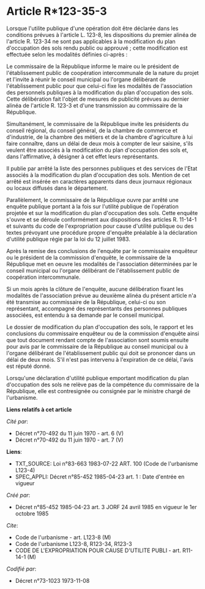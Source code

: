 # Article R*123-35-3

Lorsque l'utilite publique d'une opération doit être déclarée dans les conditions prévues à l'article L. 123-8, les
dispositions du premier alinéa de l'article R. 123-34 ne sont pas applicables à la modification du plan d'occupation des sols
rendu public ou approuvé ; cette modification est effectuée selon les modalités définies ci-après :

Le commissaire de la République informe le maire ou le président de l'établissement public de coopération intercommunale de
la nature du projet et l'invite à réunir le conseil municipal ou l'organe délibérant de l'établissement public pour que
celui-ci fixe les modalités de l'association des personnels publiques à la modification du plan d'occupation des sols. Cette
délibération fait l'objet de mesures de publicité prévues au dernier alinéa de l'article R. 123-3 et d'une transmission au
commissaire de la République.

Simultanément, le commissaire de la République invite les présidents du conseil régional, du conseil général, de la chambre
de commerce et d'industrie, de la chambre des métiers et de la chambre d'agriculture à lui faire connaître, dans un délai de
deux mois à compter de leur saisine, s'ils veulent être associés à la modification du plan d'occupation des sols et, dans
l'affirmative, à désigner à cet effet leurs représentants.

Il publie par arrêté la liste des personnes publiques et des services de l'Etat associés à la modification du plan
d'occupation des sols. Mention de cet arrêté est insérée en caractères apparents dans deux journaux régionaux ou locaux
diffusés dans le département.

Parallèlement, le commissaire de la République ouvre par arrêté une enquête publique portant à la fois sur l'utilité publique
de l'opération projetée et sur la modification du plan d'occupation des sols. Cette enquête s'ouvre et se déroule
conformément aux dispositions des articles R. 11-14-1 et suivants du code de l'expropriation pour cause d'utilité publique ou
des textes prévoyant une procédure propre d'enquête préalable à la déclaration d'utilité publique régie par la loi du 12
juillet 1983.

Après la remise des conclusions de l'enquête par le commissaire enquêteur ou le président de la commission d'enquête, le
commissaire de la République met en oeuvre les modalités de l'association déterminées par le conseil municipal ou l'organe
délibérant de l'établissement public de coopération intercommunale.

Si un mois après la clôture de l'enquête, aucune délibération fixant les modalités de l'association prévue au deuxième alinéa
du présent article n'a été transmise au commissaire de la République, celui-ci ou son représentant, accompagné des
représentants des personnes publiques associées, est entendu à sa demande par le conseil municipal.

Le dossier de modification du plan d'occupation des sols, le rapport et les conclusions du commissaire enquêteur ou de la
commission d'enquête ainsi que tout document rendant compte de l'association sont soumis ensuite pour avis par le commissaire
de la République au conseil municipal ou à l'organe délibérant de l'établissement public qui doit se prononcer dans un délai
de deux mois. S'il n'est pas intervenu à l'expiration de ce délai, l'avis est réputé donné.

Lorsqu'une déclaration d'utilité publique emportant modification du plan d'occupation des sols ne relève pas de la compétence
du commissaire de la République, elle est contresignée ou consignée par le ministre chargé de l'urbanisme.

**Liens relatifs à cet article**

_Cité par_:

  - Décret n°70-492 du 11 juin 1970 - art. 6 (V)
  - Décret n°70-492 du 11 juin 1970 - art. 7 (V)

**Liens**:

  - TXT_SOURCE: Loi n°83-663 1983-07-22 ART. 100 (Code de l'urbanisme L123-4)
  - SPEC_APPLI: Décret n°85-452 1985-04-23 art. 1 : Date d'entrée en vigueur

_Créé par_:

  - Décret n°85-452 1985-04-23 art. 3 JORF 24 avril 1985 en vigueur le 1er octobre 1985

_Cite_:

  - Code de l'urbanisme - art. L123-8 (M)
  - Code de l'urbanisme L123-8, R123-34, R123-3
  - CODE DE L'EXPROPRIATION POUR CAUSE D'UTILITE PUBLI - art. R11-14-1 (M)

_Codifié par_:

  - Décret n°73-1023 1973-11-08
